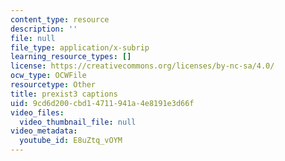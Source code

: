 ```yaml
---
content_type: resource
description: ''
file: null
file_type: application/x-subrip
learning_resource_types: []
license: https://creativecommons.org/licenses/by-nc-sa/4.0/
ocw_type: OCWFile
resourcetype: Other
title: prexist3 captions
uid: 9cd6d200-cbd1-4711-941a-4e8191e3d66f
video_files:
  video_thumbnail_file: null
video_metadata:
  youtube_id: E8uZtq_vOYM
---
```

